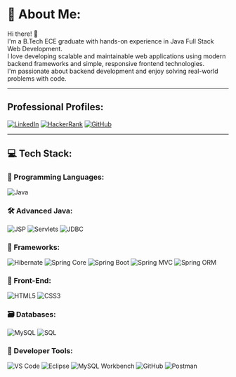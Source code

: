 # 👋 About Me:

Hi there! 🙌  
I'm a B.Tech ECE graduate with hands-on experience in Java Full Stack Web Development.  
I love developing scalable and maintainable web applications using modern backend frameworks and simple, responsive frontend technologies.  
I'm passionate about backend development and enjoy solving real-world problems with code.

---

##  Professional Profiles:
[![LinkedIn](https://img.shields.io/badge/LinkedIn-blue?style=for-the-badge&logo=linkedin)](https://www.linkedin.com/in/swamy-m-k/)
[![HackerRank](https://img.shields.io/badge/HackerRank-2EC866?style=for-the-badge&logo=hackerrank&logoColor=white)](https://www.hackerrank.com/profile/swamimk2002)
[![GitHub](https://img.shields.io/badge/GitHub-black?style=for-the-badge&logo=github&logoColor=white)](https://github.com/Swamy-JFSD)



---

## 💻 Tech Stack:

### 🧠 Programming Languages:
![Java](https://img.shields.io/badge/Java-ED8B00?style=for-the-badge&logo=java)

### 🛠 Advanced Java:
![JSP](https://img.shields.io/badge/JSP-007396?style=for-the-badge)
![Servlets](https://img.shields.io/badge/Servlets-007396?style=for-the-badge)
![JDBC](https://img.shields.io/badge/JDBC-007396?style=for-the-badge)

### 🌱 Frameworks:
![Hibernate](https://img.shields.io/badge/Hibernate-59666C?style=for-the-badge&logo=hibernate)
![Spring Core](https://img.shields.io/badge/Spring_Core-6DB33F?style=for-the-badge&logo=spring)
![Spring Boot](https://img.shields.io/badge/Spring_Boot-6DB33F?style=for-the-badge&logo=springboot)
![Spring MVC](https://img.shields.io/badge/Spring_MVC-6DB33F?style=for-the-badge&logo=spring)
![Spring ORM](https://img.shields.io/badge/Spring_ORM-6DB33F?style=for-the-badge&logo=spring)

### 🎨 Front-End:
![HTML5](https://img.shields.io/badge/HTML5-E34F26?style=for-the-badge&logo=html5)
![CSS3](https://img.shields.io/badge/CSS3-1572B6?style=for-the-badge&logo=css3)

### 🗃️ Databases:
![MySQL](https://img.shields.io/badge/MySQL-005C84?style=for-the-badge&logo=mysql)
![SQL](https://img.shields.io/badge/SQL-4479A1?style=for-the-badge&logo=sqlite)

### 🧰 Developer Tools:
![VS Code](https://img.shields.io/badge/VS_Code-007ACC?style=for-the-badge&logo=visual-studio-code)
![Eclipse](https://img.shields.io/badge/Eclipse_IDE-2C2255?style=for-the-badge&logo=eclipse-ide)
![MySQL Workbench](https://img.shields.io/badge/MySQL_Workbench-4479A1?style=for-the-badge&logo=mysql)
![GitHub](https://img.shields.io/badge/GitHub-181717?style=for-the-badge&logo=github)
![Postman](https://img.shields.io/badge/Postman-FF6C37?style=for-the-badge&logo=postman)

